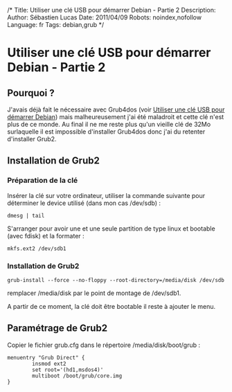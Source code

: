 /*
Title: Utiliser une clé USB pour démarrer Debian - Partie 2
Description: 
Author: Sébastien Lucas
Date: 2011/04/09
Robots: noindex,nofollow
Language: fr
Tags: debian,grub
*/
# Utiliser une clé USB pour démarrer Debian - Partie 2

## Pourquoi ?
J'avais déjà fait le nécessaire avec Grub4dos (voir [Utiliser une clé USB pour démarrer Debian](/blog/grub4dos-usb-debian)) mais malheureusement j'ai été maladroit et cette clé n'est plus de ce monde. Au final il ne me reste plus qu'un vieille clé de 32Mo surlaquelle il est impossible d'installer Grub4dos donc j'ai du retenter d'installer Grub2.

## Installation de Grub2

### Préparation de la clé
Insérer la clé sur votre ordinateur, utiliser la commande suivante pour déterminer le device utilisé (dans mon cas /dev/sdb) :
```
dmesg | tail
```
S'arranger pour avoir une et une seule partition de type linux et bootable (avec fdisk) et la formater :
```
mkfs.ext2 /dev/sdb1
```

### Installation de Grub2

```
grub-install --force --no-floppy --root-directory=/media/disk /dev/sdb
```
remplacer /media/disk par le point de montage de /dev/sdb1.

A partir de ce moment, la clé doit être bootable il reste à ajouter le menu.

## Paramétrage de Grub2

Copier le fichier grub.cfg dans le répertoire /media/disk/boot/grub :
```
menuentry "Grub Direct" {
        insmod ext2
        set root='(hd1,msdos4)'
        multiboot /boot/grub/core.img
}
```






